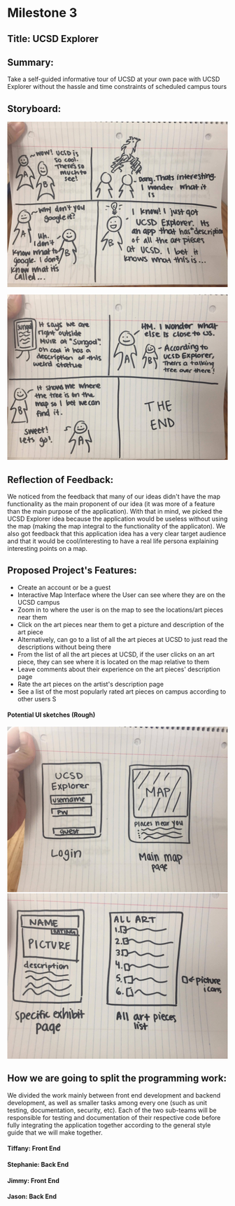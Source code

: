 <h1> Milestone 3 </h1>

<h2> Title: UCSD Explorer</h2>

<h2> Summary: </h2>
<p> Take a self-guided informative tour of UCSD at your own pace with UCSD Explorer without the hassle and time constraints of scheduled campus tours</p>

<h2> Storyboard: </h2>

![alt text][one] 

![alt text][two] 

[one]: images/Storyboards/one.jpg "StoryBoard 1" 
[two]: images/Storyboards/two.jpg "StoryBoard 2" 

<h2> Reflection of Feedback: </h2>
<p> We noticed from the feedback that many of our ideas didn't have the map functionality as the main proponent of our idea (it was more of a feature than the main purpose of the application). With that in mind, we picked the UCSD Explorer idea because the application would be useless without using the map (making the map integral to the functionality of the applicaton). We also got feedback that this application idea has a very clear target audience and that it would be cool/interesting to have a real life persona explaining interesting points on a map. </p>

<h2> Proposed Project's Features: </h2>

* Create an account or be a guest 
* Interactive Map Interface where the User can see where they are on the UCSD campus 
* Zoom in to where the user is on the map to see the locations/art pieces near them 
* Click on the art pieces near them to get a picture and description of the art piece 
* Alternatively, can go to a list of all the art pieces at UCSD to just read the descriptions without being there 
* From the list of all the art pieces at UCSD, if the user clicks on an art piece, they can see where it is located on the map relative to them 
* Leave comments about their experience on the art pieces' description page 
* Rate the art pieces on the artist's description page 
* See a list of the most popularly rated art pieces on campus according to other users S

<h4> Potential UI sketches (Rough) </h4>

![alt text][ui_1] 
![alt text][ui_2] 

[ui_1]: images/prototypes/ui_one.jpg "UI Sketch 1"
[ui_2]: images/prototypes/ui_two.jpg "UI Sketch 2"

<h2> How we are going to split the programming work: </h2>
<p> We divided the work mainly between front end development and backend development, as well as smaller tasks among every one (such as unit testing, documentation, security, etc). Each of the two sub-teams will be responsible for testing and documentation of their respective code before fully integrating the application together according to the general style guide that we will make together.</p>
<h4> Tiffany: Front End </h4>
<h4> Stephanie: Back End</h4>
<h4> Jimmy: Front End </h4>
<h4> Jason: Back End</h4>